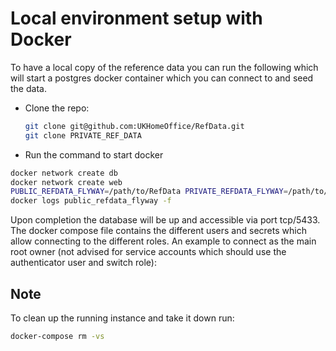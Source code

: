 # Local environment setup with Docker

To have a local copy of the reference data you can run the following which will start a postgres docker container which you can connect to and seed the data.

- Clone the repo:

  ```bash
  git clone git@github.com:UKHomeOffice/RefData.git
  git clone PRIVATE_REF_DATA
  ```

- Run the command to start docker

```bash
docker network create db
docker network create web
PUBLIC_REFDATA_FLYWAY=/path/to/RefData PRIVATE_REFDATA_FLYWAY=/path/to/private-refdata docker-compose up
docker logs public_refdata_flyway -f
```

Upon completion the database will be up and accessible via port tcp/5433. The docker compose file contains the different users and secrets which allow connecting to the different roles. An example to connect as the main root owner (not advised for service accounts which should use the authenticator user and switch role):

## Note

To clean up the running instance and take it down run:

```bash
docker-compose rm -vs
```
